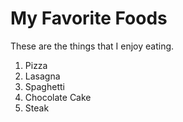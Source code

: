# My Favorite Foods

These are the things that I enjoy eating.

1. Pizza
2. Lasagna
3. Spaghetti
4. Chocolate Cake
5. Steak
